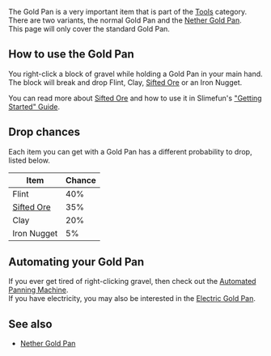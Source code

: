 The Gold Pan is a very important item that is part of the [Tools](https://github.com/Slimefun/Slimefun4/wiki/Tools) category. There are two variants, the normal Gold Pan and the [Nether Gold Pan](https://github.com/Slimefun/Slimefun4/wiki/Nether-Gold-Pan).<br> This page will only cover the standard Gold Pan.

## How to use the Gold Pan
You right-click a block of gravel while holding a Gold Pan in your main hand.<br> The block will break and drop Flint, Clay, [Sifted Ore](https://github.com/Slimefun/Slimefun4/wiki/Sifted-Ore) or an Iron Nugget.

You can read more about [Sifted Ore](https://github.com/Slimefun/Slimefun4/wiki/Sifted-Ore) and how to use it in Slimefun's ["Getting Started" Guide](https://github.com/Slimefun/Slimefun4/wiki/Getting-Started).

## Drop chances
Each item you can get with a Gold Pan has a different probability to drop, listed below.

| Item                                                                | Chance |
| ------------------------------------------------------------------- | ------ |
| Flint                                                               | 40%    |
| [Sifted Ore](https://github.com/Slimefun/Slimefun4/wiki/Sifted-Ore) | 35%    |
| Clay                                                                | 20%    |
| Iron Nugget                                                         | 5%     |

## Automating your Gold Pan
If you ever get tired of right-clicking gravel, then check out the [Automated Panning Machine](https://github.com/Slimefun/Slimefun4/wiki/Automated-Panning-Machine).<br> If you have electricity, you may also be interested in the [Electric Gold Pan](https://github.com/Slimefun/Slimefun4/wiki/Electric-Gold-Pan).

## See also
* [Nether Gold Pan](https://github.com/Slimefun/Slimefun4/wiki/Nether-Gold-Pan)
